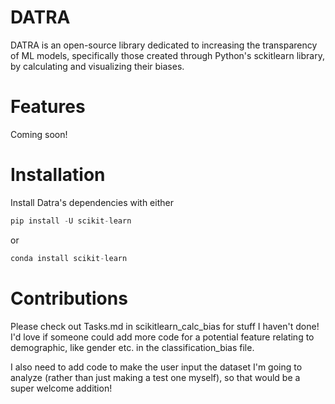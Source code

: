 # DATRA

DATRA is an open-source library dedicated to increasing the transparency of ML models, specifically those created through Python's sckitlearn library, by calculating and visualizing their biases. 

# Features

Coming soon!

# Installation

Install Datra's dependencies with  either
```python
pip install -U scikit-learn
```
or 
```python
conda install scikit-learn
```

# Contributions

Please check out Tasks.md in scikitlearn_calc_bias for stuff I haven't done! I'd love if someone could add more code for a potential feature relating to demographic, like gender etc. in the classification_bias file. 

I also need to add code to make the user input the dataset I'm going to analyze (rather than just making a test one myself), so that would be a super welcome addition! 
